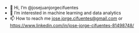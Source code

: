 - 👋 Hi, I’m @josejuanjorgecifuentes
- 👀 I’m interested in machine learning and data analytics
- 📫 How to reach me jose.jorge.cifuentes@gmail.com or https://www.linkedin.com/in/jose-jorge-cifuentes-81498748/

<!---
josejuanjorgecifuentes/josejuanjorgecifuentes is a ✨ special ✨ repository because its `README.md` (this file) appears on your GitHub profile.
You can click the Preview link to take a look at your changes.
--->
